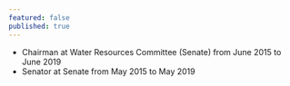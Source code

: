 ```yaml
---
featured: false
published: true
---
```

* Chairman at Water Resources Committee (Senate) from June 2015 to June 2019
* Senator at Senate from May 2015 to May 2019

